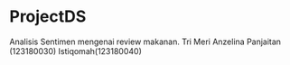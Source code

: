 # ProjectDS
Analisis Sentimen mengenai review makanan.
Tri Meri Anzelina Panjaitan (123180030)
Istiqomah(123180040)
